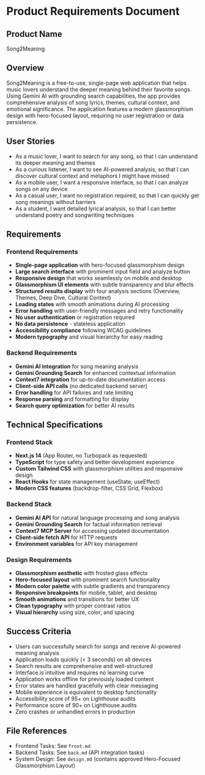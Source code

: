 # Product Requirements Document

## Product Name
Song2Meaning

## Overview
Song2Meaning is a free-to-use, single-page web application that helps music lovers understand the deeper meaning behind their favorite songs. Using Gemini AI with grounding search capabilities, the app provides comprehensive analysis of song lyrics, themes, cultural context, and emotional significance. The application features a modern glassmorphism design with hero-focused layout, requiring no user registration or data persistence.

## User Stories
- As a music lover, I want to search for any song, so that I can understand its deeper meaning and themes
- As a curious listener, I want to see AI-powered analysis, so that I can discover cultural context and metaphors I might have missed
- As a mobile user, I want a responsive interface, so that I can analyze songs on any device
- As a casual user, I want no registration required, so that I can quickly get song meanings without barriers
- As a student, I want detailed lyrical analysis, so that I can better understand poetry and songwriting techniques

## Requirements

### Frontend Requirements
- **Single-page application** with hero-focused glassmorphism design
- **Large search interface** with prominent input field and analyze button
- **Responsive design** that works seamlessly on mobile and desktop
- **Glassmorphism UI elements** with subtle transparency and blur effects
- **Structured results display** with four analysis sections (Overview, Themes, Deep Dive, Cultural Context)
- **Loading states** with smooth animations during AI processing
- **Error handling** with user-friendly messages and retry functionality
- **No user authentication** or registration required
- **No data persistence** - stateless application
- **Accessibility compliance** following WCAG guidelines
- **Modern typography** and visual hierarchy for easy reading

### Backend Requirements
- **Gemini AI integration** for song meaning analysis
- **Gemini Grounding Search** for enhanced contextual information
- **Context7 integration** for up-to-date documentation access
- **Client-side API calls** (no dedicated backend server)
- **Error handling** for API failures and rate limiting
- **Response parsing** and formatting for display
- **Search query optimization** for better AI results

## Technical Specifications

### Frontend Stack
- **Next.js 14** (App Router, no Turbopack as requested)
- **TypeScript** for type safety and better development experience
- **Custom Tailwind CSS** with glassmorphism utilities and responsive design
- **React Hooks** for state management (useState, useEffect)
- **Modern CSS features** (backdrop-filter, CSS Grid, Flexbox)

### Backend Stack
- **Gemini AI API** for natural language processing and song analysis
- **Gemini Grounding Search** for factual information retrieval
- **Context7 MCP Server** for accessing updated documentation
- **Client-side fetch API** for HTTP requests
- **Environment variables** for API key management

### Design Requirements
- **Glassmorphism aesthetic** with frosted glass effects
- **Hero-focused layout** with prominent search functionality
- **Modern color palette** with subtle gradients and transparency
- **Responsive breakpoints** for mobile, tablet, and desktop
- **Smooth animations** and transitions for better UX
- **Clean typography** with proper contrast ratios
- **Visual hierarchy** using size, color, and spacing

## Success Criteria
- Users can successfully search for songs and receive AI-powered meaning analysis
- Application loads quickly (< 3 seconds) on all devices
- Search results are comprehensive and well-structured
- Interface is intuitive and requires no learning curve
- Application works offline for previously loaded content
- Error states are handled gracefully with clear messaging
- Mobile experience is equivalent to desktop functionality
- Accessibility score of 95+ on Lighthouse audits
- Performance score of 90+ on Lighthouse audits
- Zero crashes or unhandled errors in production

## File References
- Frontend Tasks: See `front.md`
- Backend Tasks: See `back.md` (API integration tasks)
- System Design: See `design.md` (contains approved Hero-Focused Glassmorphism Layout)